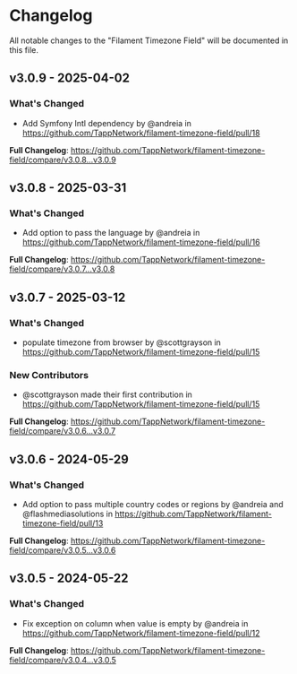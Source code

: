 # Changelog

All notable changes to the "Filament Timezone Field" will be documented in this file.

## v3.0.9 - 2025-04-02

### What's Changed

* Add Symfony Intl dependency by @andreia in https://github.com/TappNetwork/filament-timezone-field/pull/18

**Full Changelog**: https://github.com/TappNetwork/filament-timezone-field/compare/v3.0.8...v3.0.9

## v3.0.8 - 2025-03-31

### What's Changed

* Add option to pass the language  by @andreia in https://github.com/TappNetwork/filament-timezone-field/pull/16

**Full Changelog**: https://github.com/TappNetwork/filament-timezone-field/compare/v3.0.7...v3.0.8

## v3.0.7 - 2025-03-12

### What's Changed

* populate timezone from browser by @scottgrayson in https://github.com/TappNetwork/filament-timezone-field/pull/15

### New Contributors

* @scottgrayson made their first contribution in https://github.com/TappNetwork/filament-timezone-field/pull/15

**Full Changelog**: https://github.com/TappNetwork/filament-timezone-field/compare/v3.0.6...v3.0.7

## v3.0.6 - 2024-05-29

### What's Changed

* Add option to pass multiple country codes or regions by @andreia and @flashmediasolutions in https://github.com/TappNetwork/filament-timezone-field/pull/13

**Full Changelog**: https://github.com/TappNetwork/filament-timezone-field/compare/v3.0.5...v3.0.6

## v3.0.5 - 2024-05-22

### What's Changed

* Fix exception on column when value is empty by @andreia in https://github.com/TappNetwork/filament-timezone-field/pull/12

**Full Changelog**: https://github.com/TappNetwork/filament-timezone-field/compare/v3.0.4...v3.0.5
